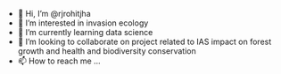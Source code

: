 - 👋 Hi, I’m @rjrohitjha
- 👀 I’m interested in invasion ecology
- 🌱 I’m currently learning data science
- 💞️ I’m looking to collaborate on project related to IAS impact on forest growth and health and biodiversity conservation
- 📫 How to reach me ...

<!---
rjrohitjha/rjrohitjha is a ✨ special ✨ repository because its `README.md` (this file) appears on your GitHub profile.
You can click the Preview link to take a look at your changes.
--->
